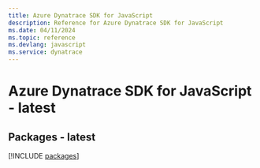 ```yaml
---
title: Azure Dynatrace SDK for JavaScript
description: Reference for Azure Dynatrace SDK for JavaScript
ms.date: 04/11/2024
ms.topic: reference
ms.devlang: javascript
ms.service: dynatrace
---
```

# Azure Dynatrace SDK for JavaScript - latest
## Packages - latest
[!INCLUDE [packages](dynatrace-index.md)]